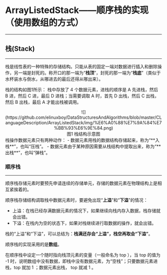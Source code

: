 # ArrayListedStack——顺序栈的实现（使用数组的方式）
---
## 栈(Stack)
---
栈是线性表的一种特殊的存储结构。只能从表的固定一端对数据进行插入和删除操作，另一端是封死的。称开口的那一端为“**栈顶**”，封死的那一端为“**栈底**”（类似于水杯装水与倒水，从哪进去的最后还得从哪出来）。

栈的结构如图1所示：
栈中存放了 4 个数据元素，进栈的顺序是 A 先进栈，然后 B 进，然后 C 进，最后 D 进栈；当需要调取 A 时，首先 D 出栈，然后 C 出栈，然后 B 出栈，最后 A 才能出栈被调用。
<div align=center>![](https://github.com/elinuxboy/DataStructuresAndAlgorithms/blob/master/CLanguageDescription/ArrayListedStack/img/%E6%A0%88%E7%9A%84%E7%BB%93%E6%9E%84.png) <br>图1 栈结构示意图</div>
栈操作数据元素只有两种动作：
- 数据元素用栈的数据结构存储起来，称为“**入栈**”，也叫“压栈”。
- 数据元素由于某种原因需要从栈结构中提取出来，称为“**出栈**”，也叫“弹栈”。

### 顺序栈
---
顺序栈存储元素时要预先申请连续的存储单元，存储的数据元素在物理结构上是相互紧挨着的。

顺序栈存储结构调取栈中数据元素时，要避免出现“**上溢**”和“**下溢**”的情况：
- 上溢：在栈已经存满数据元素的情况下，如果继续向栈内存入数据，栈存储就会出错。
- 下溢：在栈内为空的状态下，如果对栈继续进行取数据的操作，就会出错。

栈的“上溢”和“下溢”，可以总结为：**栈满还存会“上溢”，栈空再取会“下溢”**。

顺序栈的实现采用的是**数组**。

在顺序栈中设定一个随时指向栈顶元素的变量（一般命名为 top ），当 top 的值为 -1 时，说明数组中没有数据，即栈中没有数据元素，为“空栈”；只要数据元素进栈，top 就加 1 ；数据元素出栈， top 就减 1 。
